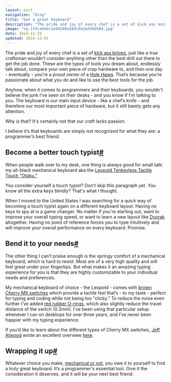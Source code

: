```yaml
---
layout: post
navigation: "blog"
title: "Get a great keyboard"
description: "The pride and joy of every chef is a set of kick ass knives, just like a true craftsman wouldn’t consider anything other than the best drill out there to get the job done."
image: "og-1f4ca94ec1e94200a18dc0a2ed36d50d.jpg"
date: 2014-11-25
updated: 2014-12-01
---
```


The pride and joy of every chef is a set of <a target="_blank" href="http://cutbrooklyn.com/">kick ass knives</a>, just like a true craftsman wouldn’t consider anything other than the best drill out there to get the job done. These are the types of tools you dream about, endlessly talk about, compare your own piece of crap hardware to, and then one day - eventually - you’re a proud owner of a <a target="_blank" href="http://www-personal.umich.edu/~adbisaro/misc/holehawg.html">Hole Hawg</a>. That’s because you’re passionate about what you do and like to use the best tools for the job.

Anyhow, when it comes to programmers and their keyboards, you wouldn't believe the junk I've seen on their desks - and you know if I'm talking to you. The keyboard is our main input device - like a chef’s knife - and therefore our most important piece of hardware, but it still barely gets any attention.

Why is that? It's certainly not that our craft lacks passion.

I believe it’s that keyboards are simply not recognized for what they are: a programmer’s best friend.

<h2 id="become-a-better-touch-typist" class="has-permalink">Become a better touch typist<a class="permalink" title="Permalink" href="#become-a-better-touch-typist">#</a></h2>

When people walk over to my desk, one thing is always good for small talk: my all-black mechanical keyboard aka the <a target="_blank" href="https://elitekeyboards.com/products.php?sub=leopold,tenkeyless&pid=fc200rtabn">Leopold Tenkeyless Tactile Touch "Otaku."</a>

You consider yourself a touch typist? Don't skip this paragraph yet. You know all the extra keys blindly? That's what I thought.

When I moved to the United States I was searching for a quick way of becoming a touch typist again on a different keyboard layout. Having no keys to spy at is a game changer. No matter if you're starting out, want to improve your overall typing speed, or want to learn a new layout like <a target="_blank" href="http://en.wikipedia.org/wiki/Dvorak_Simplified_Keyboard">Dvorak</a> altogether. Having no point of reference forces you to type intuitively and will  improve your overall performance on every keyboard. Promise.

<h2 id="bend-it-to-your-needs" class="has-permalink">Bend it to your needs<a class="permalink" title="Permalink" href="#bend-it-to-your-needs">#</a></h2>

The other thing I can't praise enough is the springy comfort of a mechanical keyboard, which is hard to resist. Most are of a very high quality and will feel great under your fingertips. But what makes it an amazing typing experience for you is that they are highly customizable to your individual needs and preferences.

My mechanical keyboard of choice - the Leopold - comes with <a target="_blank" href="http://deskthority.net/wiki/Cherry_MX_Brown">brown Cherry MX switches</a> which provide a tactile feel that’s - to my taste - perfect for typing and coding while not being too "clicky." To reduce the noise even further I’ve added <a target="_blank" href="http://www.amazon.com/gp/product/B00AZQ3966/ref=as_li_tl?ie=UTF8&camp=1789&creative=390957&creativeASIN=B00AZQ3966&linkCode=as2&tag=martinbuberl-20&linkId=5RRGHZIBFGFZXCTE">red rubber O-rings</a>, which also slightly reduce the travel distance of the switch (0.2mm). I've been using that particular setup whenever I can on desktops for over three years, and I’ve  never been happier with my typing experience.

If you’d like to learn about the different types of Cherry MX switches, <a target="_blank" href="http://blog.codinghorror.com/">Jeff Atwood</a> wrote an excellent overview <a target="_blank" href="http://superuser.com/a/366797/65993">here</a>.

<h2 id="wrapping-it-up" class="has-permalink">Wrapping it up<a class="permalink" title="Permalink" href="#wrapping-it-up">#</a></h2>

Whatever choice you make, <a target="_blank" href="http://en.wikipedia.org/wiki/Keyboard_technology">mechanical or not</a>, you owe it to yourself to find a truly great keyboard. It’s a programmer's essential tool. Give it the consideration it deserves, and it will be your next best friend.
